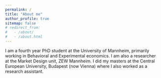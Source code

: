 ```yaml
---
permalink: /
title: "About me"
author_profile: true
sitemap: false
# redirect_from: 
#   - /about/
#   - /about.html
---
```


I am a fourth year PhD student at the University of Mannheim, primarily working in Behavioral and Experimental economics. I am also a researcher at the Market Design unit, ZEW Mannheim. I did my masters at the Central European University, Budapest (now Vienna) where I also worked as a research assistant. 
